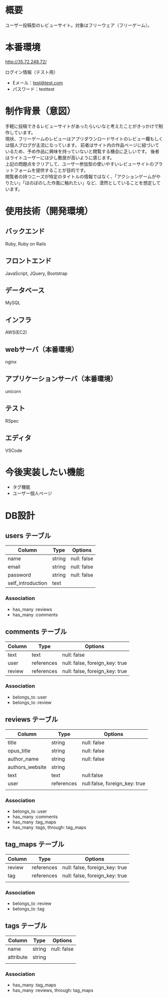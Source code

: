 # 概要

ユーザー投稿型のレビューサイト。対象はフリーウェア（フリーゲーム）。

# 本番環境

http://35.72.248.72/

ログイン情報（テスト用）
- Eメール：test@test.com
- パスワード：testtest

# 制作背景（意図）

手軽に投稿できるレビューサイトがあったらいいなと考えたことがきっかけで制作しています。  
現状、フリーゲームのレビューはアプリダウンロードサイトのレビュー欄もしくは個人ブログが主流になっています。
前者はサイト内の作品ページに紐づいているため、予め作品に興味を持っていないと閲覧する機会に乏しいです。
後者はライトユーザーには少し敷居が高いように感じます。  
上記の問題点をクリアして、ユーザー参加型の使いやすいレビューサイトのプラットフォームを提供することが目的です。  
閲覧者の持つニーズが特定のタイトルの情報ではなく、「アクションゲームがやりたい」「ほのぼのした作風に触れたい」など、漠然としていることを想定しています。  

# 使用技術（開発環境）

## バックエンド
Ruby, Ruby on Rails

## フロントエンド
JavaScript, JQuery, Bootstrap

## データベース
MySQL

## インフラ
AWS(EC2)

## webサーバ（本番環境）
nginx

## アプリケーションサーバ（本番環境）
unicorn

## テスト
RSpec

## エディタ
VSCode

# 今後実装したい機能

- タグ機能
- ユーザー個人ページ

# DB設計

## users テーブル

| Column            | Type   | Options     |
| ----------------- | ------ | ----------- |
| name              | string | null: false |
| email             | string | null: false |
| password          | string | null: false |
| self_introduction | text   |             |

### Association

- has_many :reviews
- has_many :comments

## comments テーブル

| Column | Type       | Options                        |
| ------ | ---------- | ------------------------------ |
| text   | text       | null: false                    |
| user   | references | null: false, foreign_key: true |
| review | references | null: false, foreign_key: true |

### Association

- belongs_to :user
- belongs_to :review

## reviews テーブル

| Column          | Type       | Options                       |
| --------------- | ---------- | ----------------------------- |
| title           | string     | null: false                   |
| opus_title      | string     | null: false                   |
| author_name     | string     | null: false                   |
| authors_website | string     |                               |
| text            | text       | null:false                    |
| user            | references | null:false, foreign_key: true |
|                 |            |                               |

### Association

- belongs_to :user
- has_many :comments
- has_many :tag_maps
- has_many :tags, through: tag_maps

## tag_maps テーブル

| Column | Type       | Options                        |
| ------ | ---------- | ------------------------------ |
| review | references | null: false, foreign_key: true |
| tag    | references | null: false, foreign_key: true |
|        |            |                                |

### Association

- belongs_to :review
- belongs_to :tag

## tags テーブル

| Column    | Type   | Options     |
| --------- | ------ | ----------- |
| name      | string | null: false |
| attribute | string |             |
|           |        |             |

### Association

- has_many :tag_maps
- has_many :reviews, through: tag_maps

